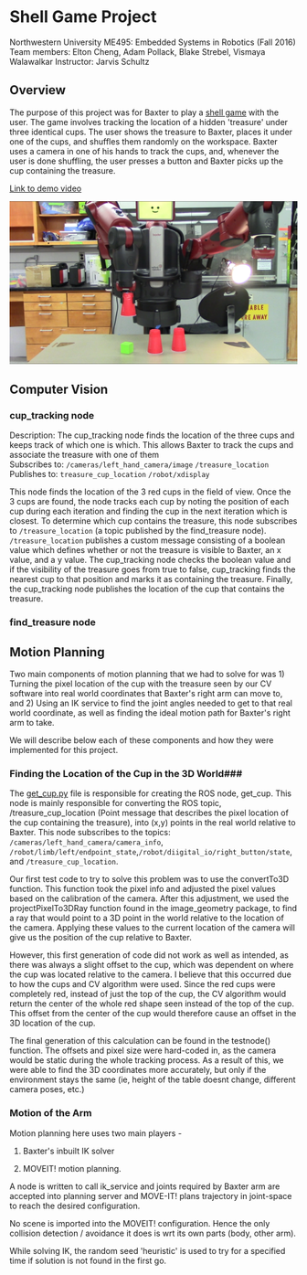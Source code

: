 # Shell Game Project #
Northwestern University ME495: Embedded Systems in Robotics (Fall 2016)
Team members: Elton Cheng, Adam Pollack, Blake Strebel, Vismaya Walawalkar
Instructor: Jarvis Schultz

## Overview ##
The purpose of this project was for Baxter to play a [shell game](https://en.wikipedia.org/wiki/Shell_game) with the user. The game involves tracking the location of a hidden 'treasure' under three identical cups. The user shows the treasure to Baxter, places it under one of the cups, and shuffles them randomly on the workspace. Baxter uses a camera in one of his hands to track the cups, and, whenever the user is done shuffling, the user presses a button and Baxter picks up the cup containing the treasure.

[Link to demo video](https://youtu.be/6UPHq3FVivk)

![overview](https://github.com/BlakeStrebel/shell_game/blob/master/images/demo_image.png)

## Computer Vision ##

### cup_tracking node ###
Description: The cup_tracking node finds the location of the three cups and keeps track of which one is which. This allows Baxter to track the cups and associate the treasure with one of them  
Subscribes to:
`/cameras/left_hand_camera/image`
`/treasure_location`  
Publishes to:
`treasure_cup_location`
`/robot/xdisplay`

This node finds the location of the 3 red cups in the field of view. Once the 3 cups are found, the node tracks each cup by noting the position of each cup during each iteration and finding the cup in the next iteration which is closest. To determine which cup contains the treasure, this node subscribes to `/treasure_location` (a topic published by the find_treasure node). `/treasure_location` publishes a custom message consisting of a boolean value which defines whether or not the treasure is visible to Baxter, an x value, and a y value. The cup_tracking node checks the boolean value and if the visibility of the treasure goes from true to false, cup_tracking finds the nearest cup to that position and marks it as containing the treasure. Finally, the cup_tracking node publishes the location of the cup that contains the treasure.

### find_treasure node


## Motion Planning
Two main components of motion planning that we had to solve for was 1) Turning the pixel location of the cup with the treasure seen by our CV software into real world coordinates that Baxter's right arm can move to, and 2) Using an IK service to find the joint angles needed to get to that real world coordinate, as well as finding the ideal motion path for Baxter's right arm to take.

We will describe below each of these components and how they were implemented for this project.

### Finding the Location of the Cup in the 3D World###
The [get_cup.py] file is responsible for creating the ROS node, get_cup. This node is mainly responsible for converting the ROS topic, /treasure_cup_location (Point message that describes the pixel location of the cup containing the treasure), into (x,y) points in the real world relative to Baxter. This node subscribes to the topics: `/cameras/left_hand_camera/camera_info`, `/robot/limb/left/endpoint_state`,`/robot/diigital_io/right_button/state`, and `/treasure_cup_location`.

Our first test code to try to solve this problem was to use the convertTo3D function. This function took the pixel info and adjusted the pixel values based on the calibration of the camera. After this adjustment, we used the projectPixelTo3DRay function found in the image_geometry package, to find a ray that would point to a 3D point in the world relative to the location of the camera. Applying these values to the current location of the camera will give us the position of the cup relative to Baxter.

However, this first generation of code did not work as well as intended, as there was always a slight offset to the cup, which was dependent on where the cup was located relative to the camera. I believe that this occurred due to how the cups and CV algorithm were used. Since the red cups were completely red, instead of just the top of the cup, the CV algorithm would return the center of the whole red shape seen instead of the top of the cup. This offset from the center of the cup would therefore cause an offset in the 3D location of the cup.

The final generation of this calculation can be found in the testnode() function. The offsets and pixel size were hard-coded in, as the camera would be static during the whole tracking process. As a result of this, we were able to find the 3D coordinates more accurately, but only if the environment stays the same (ie, height of the table doesnt change, different camera poses, etc.)

### Motion of the Arm ###
Motion planning here uses two main players -
1) Baxter's inbuilt IK solver

2) MOVEIT! motion planning.

A node is written to call ik_service and joints required by Baxter arm are accepted into planning server and MOVE-IT! plans trajectory in joint-space to reach the desired configuration.

No scene is imported into the MOVEIT! configuration. Hence the only collision detection / avoidance it does is wrt its own parts (body, other arm).

While solving IK, the random seed 'heuristic' is used to try for a specified time if solution is not found in the first go.


[get_cup.py]:<https://github.com/BlakeStrebel/shell_game/blob/master/src/get_cup.py>
